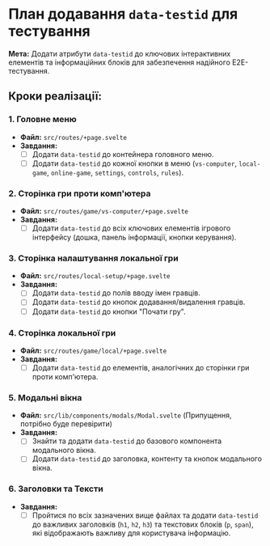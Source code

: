 # План додавання `data-testid` для тестування

**Мета:** Додати атрибути `data-testid` до ключових інтерактивних елементів та інформаційних блоків для забезпечення надійного E2E-тестування.

## Кроки реалізації:

### 1. Головне меню

-   **Файл:** `src/routes/+page.svelte`
-   **Завдання:**
    -   [ ] Додати `data-testid` до контейнера головного меню.
    -   [ ] Додати `data-testid` до кожної кнопки в меню (`vs-computer`, `local-game`, `online-game`, `settings`, `controls`, `rules`).

### 2. Сторінка гри проти комп'ютера

-   **Файл:** `src/routes/game/vs-computer/+page.svelte`
-   **Завдання:**
    -   [ ] Додати `data-testid` до всіх ключових елементів ігрового інтерфейсу (дошка, панель інформації, кнопки керування).

### 3. Сторінка налаштування локальної гри

-   **Файл:** `src/routes/local-setup/+page.svelte`
-   **Завдання:**
    -   [ ] Додати `data-testid` до полів вводу імен гравців.
    -   [ ] Додати `data-testid` до кнопок додавання/видалення гравців.
    -   [ ] Додати `data-testid` до кнопки "Почати гру".

### 4. Сторінка локальної гри

-   **Файл:** `src/routes/game/local/+page.svelte`
-   **Завдання:**
    -   [ ] Додати `data-testid` до елементів, аналогічних до сторінки гри проти комп'ютера.

### 5. Модальні вікна

-   **Файл:** `src/lib/components/modals/Modal.svelte` (Припущення, потрібно буде перевірити)
-   **Завдання:**
    -   [ ] Знайти та додати `data-testid` до базового компонента модального вікна.
    -   [ ] Додати `data-testid` до заголовка, контенту та кнопок модального вікна.

### 6. Заголовки та Тексти

-   **Завдання:**
    -   [ ] Пройтися по всіх зазначених вище файлах та додати `data-testid` до важливих заголовків (`h1`, `h2`, `h3`) та текстових блоків (`p`, `span`), які відображають важливу для користувача інформацію.
